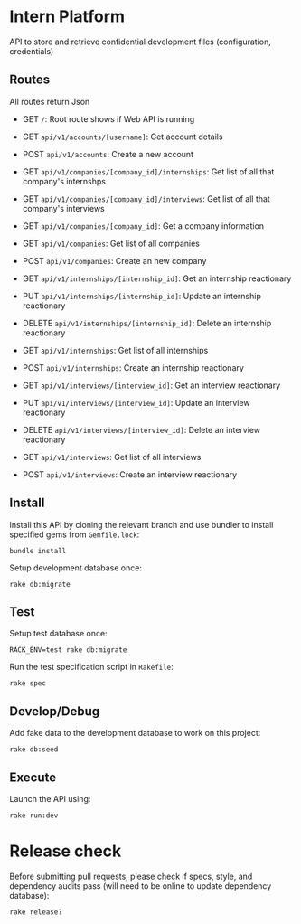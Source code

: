 # Intern Platform
API to store and retrieve confidential development files (configuration, credentials)
## Routes
All routes return Json
- GET `/`: Root route shows if Web API is running
- GET `api/v1/accounts/[username]`: Get account details
- POST `api/v1/accounts`: Create a new account


- GET `api/v1/companies/[company_id]/internships`: Get list of all that company's internshps
- GET `api/v1/companies/[company_id]/interviews`: Get list of all that company's interviews
- GET `api/v1/companies/[company_id]`: Get a company information
- GET `api/v1/companies`: Get list of all companies
- POST `api/v1/companies`: Create an new company


- GET `api/v1/internships/[internship_id]`: Get an internship reactionary
- PUT `api/v1/internships/[internship_id]`: Update an internship reactionary
- DELETE `api/v1/internships/[internship_id]`: Delete an internship reactionary
- GET `api/v1/internships`: Get list of all internships
- POST `api/v1/internships`: Create an internship reactionary


- GET `api/v1/interviews/[interview_id]`: Get an interview reactionary
- PUT `api/v1/interviews/[interview_id]`: Update an interview reactionary
- DELETE `api/v1/interviews/[interview_id]`: Delete an interview reactionary
- GET `api/v1/interviews`: Get list of all interviews
- POST `api/v1/interviews`: Create an interview reactionary

## Install
Install this API by cloning the relevant branch and use bundler to install specified gems from `Gemfile.lock`:

```
bundle install
```

Setup development database once:

```
rake db:migrate
```

## Test
Setup test database once:

```
RACK_ENV=test rake db:migrate
```

Run the test specification script in `Rakefile`:

```
rake spec
```

## Develop/Debug
Add fake data to the development database to work on this project:

```
rake db:seed
```

## Execute
Launch the API using:

```
rake run:dev
```

# Release check
Before submitting pull requests, please check if specs, style, and dependency audits pass (will need to be online to update dependency database):

```
rake release?
```
